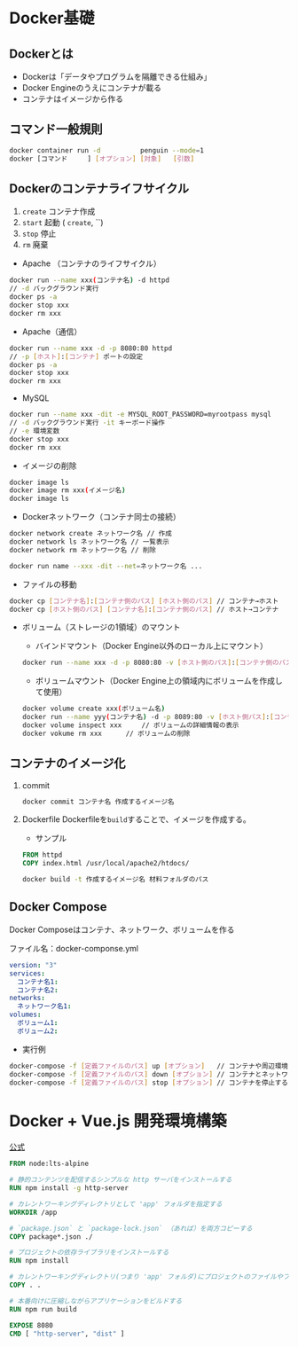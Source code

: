 # Docker基礎

## Dockerとは

- Dockerは「データやプログラムを隔離できる仕組み」
- Docker Engineのうえにコンテナが載る
- コンテナはイメージから作る



## コマンド一般規則

```bash
docker container run -d          penguin --mode=1
docker [コマンド     ] [オプション] [対象]   [引数]
```



## Dockerのコンテナライフサイクル

1. `create` コンテナ作成
2. `start` 起動
   ( `create`, ``)
3. `stop` 停止
4. `rm` 廃棄

* Apache （コンテナのライフサイクル）

```bash
docker run --name xxx(コンテナ名) -d httpd
// -d バックグラウンド実行
docker ps -a
docker stop xxx
docker rm xxx
```

* Apache（通信）

```bash
docker run --name xxx -d -p 8080:80 httpd
// -p [ホスト]:[コンテナ] ポートの設定
docker ps -a
docker stop xxx
docker rm xxx
```

* MySQL

```bash
docker run --name xxx -dit -e MYSQL_ROOT_PASSWORD=myrootpass mysql
// -d バックグラウンド実行 -it キーボード操作
// -e 環境変数
docker stop xxx
docker rm xxx
```

* イメージの削除

```bash
docker image ls
docker image rm xxx(イメージ名)
docker image ls
```

* Dockerネットワーク（コンテナ同士の接続）

```bash
docker network create ネットワーク名 // 作成
docker network ls ネットワーク名 // 一覧表示
docker network rm ネットワーク名 // 削除

docker run name --xxx -dit --net=ネットワーク名 ...
```

* ファイルの移動

```bash
docker cp [コンテナ名]:[コンテナ側のパス] [ホスト側のパス] // コンテナ→ホスト
docker cp [ホスト側のパス] [コンテナ名]:[コンテナ側のパス] // ホスト→コンテナ
```

* ボリューム（ストレージの1領域）のマウント

  * バインドマウント（Docker Engine以外のローカル上にマウント）

  ```bash
  docker run --name xxx -d -p 8080:80 -v [ホスト側のパス]:[コンテナ側のパス] httpd
  ```

  

  * ボリュームマウント（Docker Engine上の領域内にボリュームを作成して使用）

  ```bash
  docker volume create xxx(ボリューム名)
  docker run --name yyy(コンテナ名) -d -p 8089:80 -v [ホスト側パス]:[コンテナ側パス] httpd
  docker volume inspect xxx 	// ボリュームの詳細情報の表示
  docker vokume rm xxx 		// ボリュームの削除
  ```

  



## コンテナのイメージ化

1. commit

   ```bash
   docker commit コンテナ名 作成するイメージ名
   ```

   

2. Dockerfile
   Dockerfileを`build`することで、イメージを作成する。

   * サンプル

   ```dockerfile
   FROM httpd
   COPY index.html /usr/local/apache2/htdocs/
   ```

   ```bash
   docker build -t 作成するイメージ名 材料フォルダのパス
   ```



## Docker Compose 

Docker Composeはコンテナ、ネットワーク、ボリュームを作る

ファイル名：docker-componse.yml

```yml
version: "3"
services:
  コンテナ名1:
  コンテナ名2:
networks: 
  ネットワーク名1:
volumes: 
  ボリューム1:
  ボリューム2:
```

* 実行例

```bash
docker-compose -f [定義ファイルのパス] up [オプション]   // コンテナや周辺環境を作成
docker-compose -f [定義ファイルのパス] down [オプション] // コンテナとネットワークを削除
docker-compose -f [定義ファイルのパス] stop [オプション] // コンテナを停止するコマンド
```





# Docker + Vue.js 開発環境構築

[公式](https://jp.vuejs.org/v2/cookbook/dockerize-vuejs-app.html)

```dockerfile
FROM node:lts-alpine

# 静的コンテンツを配信するシンプルな http サーバをインストールする
RUN npm install -g http-server

# カレントワーキングディレクトリとして 'app' フォルダを指定する
WORKDIR /app

# `package.json` と `package-lock.json` （あれば）を両方コピーする
COPY package*.json ./

# プロジェクトの依存ライブラリをインストールする
RUN npm install

# カレントワーキングディレクトリ(つまり 'app' フォルダ)にプロジェクトのファイルやフォルダをコピーする
COPY . .

# 本番向けに圧縮しながらアプリケーションをビルドする
RUN npm run build

EXPOSE 8080
CMD [ "http-server", "dist" ]
```



